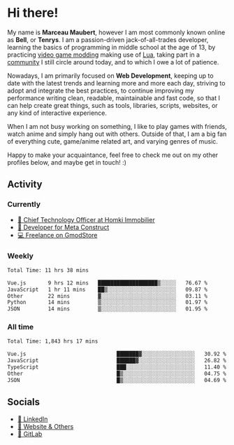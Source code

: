 # Hi there!

My name is **Marceau Maubert**, however I am most commonly known online as **Bell**, or **Tenrys**. I am a passion-driven jack-of-all-trades developer, learning the basics of programming in middle school at the age of 13, by practicing [video game modding](https://garrysmod.com) making use of [Lua](https://lua.org), taking part in a [community](https://metastruct.net) I still circle around today, and to which I owe a lot of patience.

Nowadays, I am primarily focused on **Web Development**, keeping up to date with the latest trends and learning more and more each day, striving to adopt  and integrate the best practices, to continue improving my performance writing clean, readable, maintainable and fast code, so that I can help create great things, such as tools, libraries, scripts, websites, or any kind of interactive experience.

When I am not busy working on something, I like to play games with friends, watch anime and simply hang out with others. Outside of that, I am a big fan of everything cute, game/anime related art, and varying genres of music.

Happy to make your acquaintance, feel free to check me out on my other profiles below, and maybe get in touch! :)

## Activity

### Currently

- [🏢 Chief Technology Officer at Homki Immobilier](https://homki-immobilier.com)
- [🎈 Developer for Meta Construct](https://metastruct.net)
- [💻 Freelance on GmodStore](https://www.gmodstore.com/users/Tenrys)

### Weekly
<!--START_SECTION:wakaWeekly-->

```txt
Total Time: 11 hrs 38 mins

Vue.js       9 hrs 12 mins   ███████████████████▒░░░░░   76.67 %
JavaScript   1 hr 11 mins    ██▒░░░░░░░░░░░░░░░░░░░░░░   09.87 %
Other        22 mins         ▓░░░░░░░░░░░░░░░░░░░░░░░░   03.11 %
Python       14 mins         ▒░░░░░░░░░░░░░░░░░░░░░░░░   01.97 %
JSON         14 mins         ▒░░░░░░░░░░░░░░░░░░░░░░░░   01.95 %
```

<!--END_SECTION:wakaWeekly-->

### All time
<!--START_SECTION:wakaTotal-->

```txt
Total Time: 1,843 hrs 17 mins

Vue.js                             ███████▓░░░░░░░░░░░░░░░░░   30.92 %
JavaScript                         ██████▓░░░░░░░░░░░░░░░░░░   26.82 %
TypeScript                         ███░░░░░░░░░░░░░░░░░░░░░░   11.40 %
Other                              █▒░░░░░░░░░░░░░░░░░░░░░░░   04.75 %
JSON                               █▒░░░░░░░░░░░░░░░░░░░░░░░   04.69 %
```

<!--END_SECTION:wakaTotal-->

## Socials

- [👔 LinkedIn](https://www.linkedin.com/in/marceau-maubert)
- [🔗 Website & Others](https://bell.moe)
- [🦊 GitLab](https://gitlab.com/Tenrys)
